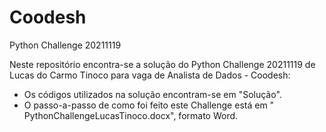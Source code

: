# Coodesh

Python Challenge 20211119

Neste repositório encontra-se a solução do Python Challenge 20211119 de Lucas do Carmo Tinoco para vaga de Analista de Dados - Coodesh:

- Os códigos utilizados na solução encontram-se em "Solução".
- O passo-a-passo de como foi feito este Challenge está em " PythonChallengeLucasTinoco.docx", formato Word.


